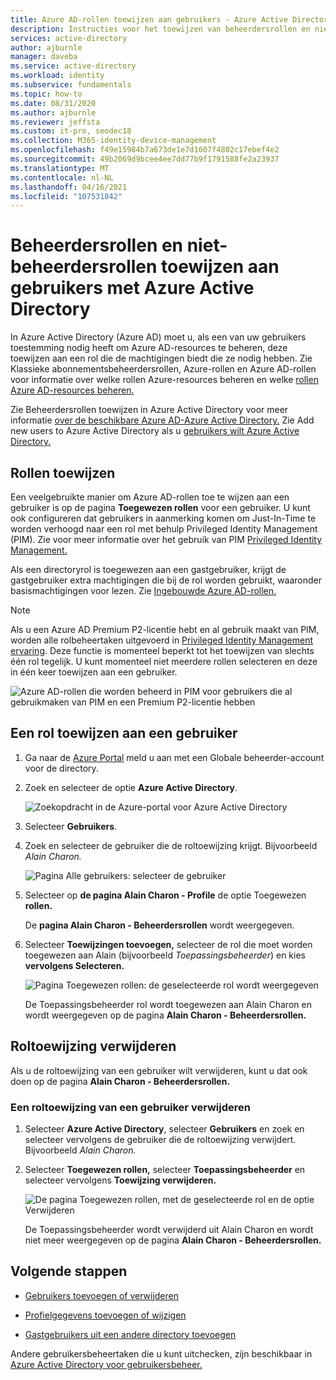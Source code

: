 ```yaml
---
title: Azure AD-rollen toewijzen aan gebruikers - Azure Active Directory | Microsoft Docs
description: Instructies voor het toewijzen van beheerdersrollen en niet-beheerdersrollen aan gebruikers met Azure Active Directory.
services: active-directory
author: ajburnle
manager: daveba
ms.service: active-directory
ms.workload: identity
ms.subservice: fundamentals
ms.topic: how-to
ms.date: 08/31/2020
ms.author: ajburnle
ms.reviewer: jeffsta
ms.custom: it-pro, seodec18
ms.collection: M365-identity-device-management
ms.openlocfilehash: f49e15984b7a673de1e7d1607f4802c17ebef4e2
ms.sourcegitcommit: 49b2069d9bcee4ee7dd77b9f1791588fe2a23937
ms.translationtype: MT
ms.contentlocale: nl-NL
ms.lasthandoff: 04/16/2021
ms.locfileid: "107531842"
---
```

# <a name="assign-administrator-and-non-administrator-roles-to-users-with-azure-active-directory"></a>Beheerdersrollen en niet-beheerdersrollen toewijzen aan gebruikers met Azure Active Directory

In Azure Active Directory (Azure AD) moet u, als een van uw gebruikers toestemming nodig heeft om Azure AD-resources te beheren, deze toewijzen aan een rol die de machtigingen biedt die ze nodig hebben. Zie Klassieke abonnementsbeheerdersrollen, Azure-rollen en Azure AD-rollen voor informatie over welke rollen Azure-resources beheren en welke [rollen Azure AD-resources beheren.](../../role-based-access-control/rbac-and-directory-admin-roles.md)

Zie Beheerdersrollen toewijzen in Azure Active Directory voor meer informatie [over de beschikbare Azure AD-Azure Active Directory.](../roles/permissions-reference.md) Zie Add new users to Azure Active Directory als u [gebruikers wilt Azure Active Directory.](add-users-azure-active-directory.md)

## <a name="assign-roles"></a>Rollen toewijzen

Een veelgebruikte manier om Azure AD-rollen toe te wijzen aan een gebruiker is op de pagina **Toegewezen rollen** voor een gebruiker. U kunt ook configureren dat gebruikers in aanmerking komen om Just-In-Time te worden verhoogd naar een rol met behulp Privileged Identity Management (PIM). Zie voor meer informatie over het gebruik van PIM [Privileged Identity Management.](../privileged-identity-management/index.yml)

Als een directoryrol is toegewezen aan een gastgebruiker, krijgt de gastgebruiker extra machtigingen die bij de rol worden gebruikt, waaronder basismachtigingen voor lezen. Zie [Ingebouwde Azure AD-rollen.](https://docs.microsoft.com/azure/active-directory/roles/permissions-reference)

> [!Note]
> Als u een Azure AD Premium P2-licentie hebt en al gebruik maakt van PIM, worden alle rolbeheertaken uitgevoerd in [Privileged Identity Management ervaring](../roles/manage-roles-portal.md). Deze functie is momenteel beperkt tot het toewijzen van slechts één rol tegelijk. U kunt momenteel niet meerdere rollen selecteren en deze in één keer toewijzen aan een gebruiker.
>
> ![Azure AD-rollen die worden beheerd in PIM voor gebruikers die al gebruikmaken van PIM en een Premium P2-licentie hebben](./media/active-directory-users-assign-role-azure-portal/pim-manages-roles-for-p2.png)

## <a name="assign-a-role-to-a-user"></a>Een rol toewijzen aan een gebruiker

1. Ga naar de [Azure Portal](https://portal.azure.com/) meld u aan met een Globale beheerder-account voor de directory.

2. Zoek en selecteer de optie **Azure Active Directory**.

      ![Zoekopdracht in de Azure-portal voor Azure Active Directory](media/active-directory-users-assign-role-azure-portal/search-azure-active-directory.png)

3. Selecteer **Gebruikers**.

4. Zoek en selecteer de gebruiker die de roltoewijzing krijgt. Bijvoorbeeld _Alain Charon._

      ![Pagina Alle gebruikers: selecteer de gebruiker](media/active-directory-users-assign-role-azure-portal/directory-role-select-user.png)

5. Selecteer op **de pagina Alain Charon - Profile** de optie Toegewezen **rollen.**

    De **pagina Alain Charon - Beheerdersrollen** wordt weergegeven.

6. Selecteer **Toewijzingen toevoegen,** selecteer de rol die moet worden toegewezen aan Alain (bijvoorbeeld _Toepassingsbeheerder_) en kies **vervolgens Selecteren.**

    ![Pagina Toegewezen rollen: de geselecteerde rol wordt weergegeven](media/active-directory-users-assign-role-azure-portal/directory-role-select-role.png)

    De Toepassingsbeheerder rol wordt toegewezen aan Alain Charon en wordt weergegeven op de pagina **Alain Charon - Beheerdersrollen.**

## <a name="remove-a-role-assignment"></a>Roltoewijzing verwijderen

Als u de roltoewijzing van een gebruiker wilt verwijderen, kunt u dat ook doen op de pagina **Alain Charon - Beheerdersrollen.**

### <a name="to-remove-a-role-assignment-from-a-user"></a>Een roltoewijzing van een gebruiker verwijderen

1. Selecteer **Azure Active Directory**, selecteer **Gebruikers** en zoek en selecteer vervolgens de gebruiker die de roltoewijzing verwijdert. Bijvoorbeeld _Alain Charon._

2. Selecteer **Toegewezen rollen,** selecteer **Toepassingsbeheerder** en selecteer vervolgens **Toewijzing verwijderen.**

    ![De pagina Toegewezen rollen, met de geselecteerde rol en de optie Verwijderen](media/active-directory-users-assign-role-azure-portal/directory-role-remove-role.png)

    De Toepassingsbeheerder wordt verwijderd uit Alain Charon en wordt niet meer weergegeven op de pagina **Alain Charon - Beheerdersrollen.**

## <a name="next-steps"></a>Volgende stappen

- [Gebruikers toevoegen of verwijderen](add-users-azure-active-directory.md)

- [Profielgegevens toevoegen of wijzigen](active-directory-users-profile-azure-portal.md)

- [Gastgebruikers uit een andere directory toevoegen](../external-identities/what-is-b2b.md)

Andere gebruikersbeheertaken die u kunt uitchecken, zijn beschikbaar in [Azure Active Directory voor gebruikersbeheer.](../enterprise-users/index.yml)
